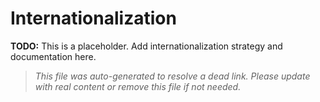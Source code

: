 # Internationalization

**TODO:** This is a placeholder. Add internationalization strategy and documentation here.

> _This file was auto-generated to resolve a dead link. Please update with real content or remove this file if not needed._

